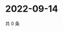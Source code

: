 # 2022-09-14

共 0 条

<!-- BEGIN WEIBO -->
<!-- 最后更新时间 Wed Sep 14 2022 07:05:09 GMT+0800 (China Standard Time) -->

<!-- END WEIBO -->
